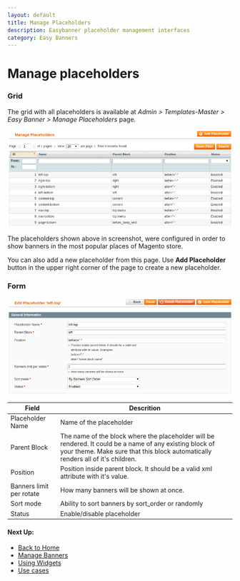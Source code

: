 ```yaml
---
layout: default
title: Manage Placeholders
description: Easybanner placeholder management interfaces
category: Easy Banners
---
```


# Manage placeholders

### Grid

The grid with all placeholders is available at
_Admin > Templates-Master > Easy Banner > Manage Placeholders_ page.

![Placeholders grid](/images/m1/easy-banners/backend/placeholder/grid.png)

The placeholders shown above in screenshot, were configured in order to show
banners in the most popular places of Magento store.

You can also add a new placeholder from this page. Use **Add Placeholder**
button in the upper right corner of the page to create a new placeholder.

### Form

![Placeholder form](/images/m1/easy-banners/backend/placeholder/form.png)

Field       | Descrition
------------|-----------
Placeholder Name | Name of the placeholder
Parent Block | The name of the block where the placeholder will be rendered. It could be a name of any existing block of your theme. Make sure that this block automatically renders all of it's children.
Position | Position inside parent block. It should be a valid xml attribute with it's value.
Banners limit per rotate | How many banners will be shown at once.
Sort mode | Ability to sort banners by sort_order or randomly
Status | Enable/disable placeholder

#### Next Up:

 -  [Back to Home](../../)
 -  [Manage Banners](../manage-banners/)
 -  [Using Widgets](../using-widgets/)
 -  [Use cases](../../use-cases/)
